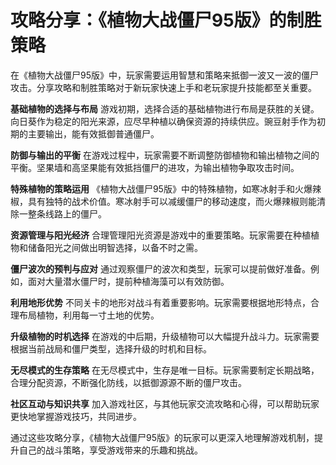 # 攻略分享：《植物大战僵尸95版》的制胜策略

在《植物大战僵尸95版》中，玩家需要运用智慧和策略来抵御一波又一波的僵尸攻击。分享攻略和制胜策略对于新玩家快速上手和老玩家提升技能都至关重要。

**基础植物的选择与布局**
游戏初期，选择合适的基础植物进行布局是获胜的关键。向日葵作为稳定的阳光来源，应尽早种植以确保资源的持续供应。豌豆射手作为初期的主要输出，能有效抵御普通僵尸。

**防御与输出的平衡**
在游戏过程中，玩家需要不断调整防御植物和输出植物之间的平衡。坚果墙和高坚果能有效抵挡僵尸的进攻，为输出植物争取攻击时间。

**特殊植物的策略运用**
《植物大战僵尸95版》中的特殊植物，如寒冰射手和火爆辣椒，具有独特的战术价值。寒冰射手可以减缓僵尸的移动速度，而火爆辣椒则能清除一整条线路上的僵尸。

**资源管理与阳光经济**
合理管理阳光资源是游戏中的重要策略。玩家需要在种植植物和储备阳光之间做出明智选择，以备不时之需。

**僵尸波次的预判与应对**
通过观察僵尸的波次和类型，玩家可以提前做好准备。例如，面对大量潜水僵尸时，提前种植海藻可以有效防御。

**利用地形优势**
不同关卡的地形对战斗有着重要影响。玩家需要根据地形特点，合理布局植物，利用每一寸土地的优势。

**升级植物的时机选择**
在游戏的中后期，升级植物可以大幅提升战斗力。玩家需要根据当前战局和僵尸类型，选择升级的时机和目标。

**无尽模式的生存策略**
在无尽模式中，生存是唯一目标。玩家需要制定长期战略，合理分配资源，不断强化防线，以抵御源源不断的僵尸攻击。

**社区互动与知识共享**
加入游戏社区，与其他玩家交流攻略和心得，可以帮助玩家更快地掌握游戏技巧，共同进步。

通过这些攻略分享，《植物大战僵尸95版》的玩家可以更深入地理解游戏机制，提升自己的战斗策略，享受游戏带来的乐趣和挑战。